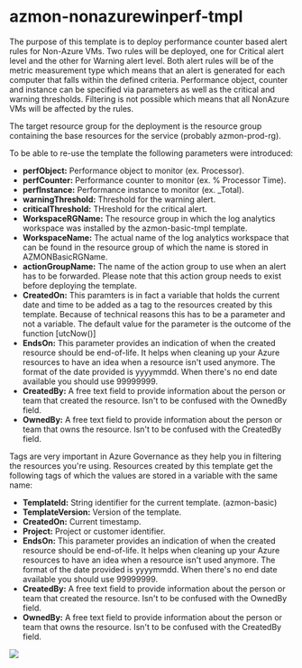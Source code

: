 # azmon-nonazurewinperf-tmpl

The purpose of this template is to deploy performance counter based alert rules for Non-Azure VMs. Two rules will be deployed, one for Critical alert level and the other for Warning alert level. Both alert rules will be of the metric measurement type which means that an alert is generated for each computer that falls within the defined criteria. Performance object, counter and instance can be specified via parameters as well as the critical and warning thresholds. Filtering is not possible which means that all NonAzure VMs will be affected by the rules.

The target resource group for the deployment is the resource group containing the base resources for the service (probably azmon-prod-rg).

To be able to re-use the template the following parameters were introduced:

- **perfObject:** Performance object to monitor (ex. Processor).
- **perfCounter:** Performance counter to monitor (ex. % Processor Time).
- **perfInstance:** Performance instance to monitor (ex. _Total).
- **warningThreshold:** Threshold for the warning alert.
- **criticalThreshold:** THreshold for the critical alert.
- **WorkspaceRGName:** The resource group in which the log analytics workspace was installed by the azmon-basic-tmpl template.
- **WorkspaceName:** The actual name of the log analytics workspace that can be found in the resource group of which the name is stored in AZMONBasicRGName.
- **actionGroupName:** The name of the action group to use when an alert has to be forwarded. Please note that this action group needs to exist before deploying the template.
- **CreatedOn:** This paramters is in fact a variable that holds the current date and time to be added as a tag to the resources created by this template. Because of technical reasons this has to be a parameter and not a variable. The default value for the parameter is the outcome of the function [utcNow()]
- **EndsOn:** This parameter provides an indication of when the created resource should be end-of-life. It helps when cleaning up your Azure resources to have an idea when a resource isn't used anymore. The format of the date provided is yyyymmdd. When there's no end date available you should use 99999999.
- **CreatedBy:** A free text field to provide information about the person or team that created the resource. Isn't to be confused with the OwnedBy field.
- **OwnedBy:** A free text field to provide information about the person or team that owns the resource. Isn't to be confused with the CreatedBy field.

Tags are very important in Azure Governance as they help you in filtering the resources you're using. Resources created by this template get the following tags of which the values are stored in a variable with the same name:

- **TemplateId:** String identifier for the current template. (azmon-basic)
- **TemplateVersion:** Version of the template.
- **CreatedOn:** Current timestamp.
- **Project:** Project or customer identifier.
- **EndsOn:** This parameter provides an indication of when the created resource should be end-of-life. It helps when cleaning up your Azure resources to have an idea when a resource isn't used anymore. The format of the date provided is yyyymmdd. When there's no end date available you should use 99999999.
- **CreatedBy:** A free text field to provide information about the person or team that created the resource. Isn't to be confused with the OwnedBy field.
- **OwnedBy:** A free text field to provide information about the person or team that owns the resource. Isn't to be confused with the CreatedBy field.


<a href="https://portal.azure.com/#create/Microsoft.Template/uri/https%3A%2F%2Fraw.githubusercontent.com%2Fmydur%2FARMtemplates%2Fmaster%2Fazmon-nonazurewinperf-tmpl%2F%5Fworking%2Ftemplate.json" target="_blank">
<img src="http://azuredeploy.net/deploybutton.png"/>
</a><br />
